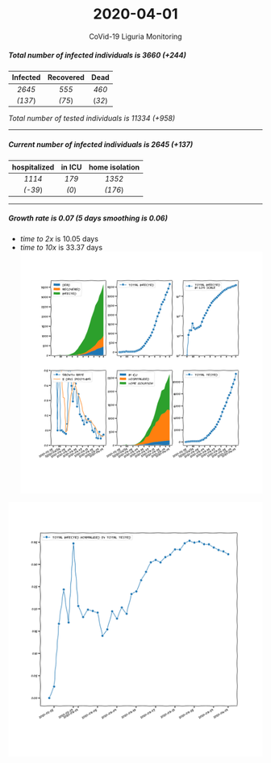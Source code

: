 <div align='center'>

# 2020-04-01
CoVid-19 Liguria Monitoring
</div>

##### Total number of infected individuals is 3660 (+244)
Infected | Recovered | Dead
:---: | :---: | :---:
*2645* | *555* | *460*
*(137*) | *(75*) | (*32*)

*Total number of tested individuals is 11334 (+958)*
***
##### Current number of infected individuals is 2645 (+137)
hospitalized | in ICU | home isolation
:---: | :---: | :---:
*1114* |*179* |*1352*
*(-39*) |*(0*) |*(176*)
***
##### Growth rate is 0.07 (5 days smoothing is 0.06)
- *time to 2x* is 10.05 days
- *time to 10x* is 33.37 days
![stats][stats]

![infected_normalized][infected_normalized]

[stats]: stats_Liguria.png
[infected_normalized]: infected_normalized_Liguria.png
